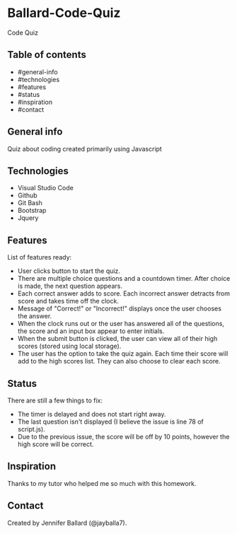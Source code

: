 # Ballard-Code-Quiz
Code Quiz

## Table of contents
* #general-info
* #technologies
* #features
* #status
* #inspiration
* #contact

## General info
Quiz about coding created primarily using Javascript

## Technologies
* Visual Studio Code
* Github
* Git Bash
* Bootstrap
* Jquery

## Features
List of features ready:
* User clicks button to start the quiz. 
* There are multiple choice questions and a countdown timer. After choice is made, the next question appears.
* Each correct answer adds to score. Each incorrect answer detracts from score and takes time off the clock.
* Message of "Correct!" or "Incorrect!" displays once the user chooses the answer.
* When the clock runs out or the user has answered all of the questions, the score and an input box appear to enter initials.
* When the submit button is clicked, the user can view all of their high scores (stored using local storage).
* The user has the option to take the quiz again. Each time their score will add to the high scores list. They can also choose to clear each score.

## Status
There are still a few things to fix:
* The timer is delayed and does not start right away.
* The last question isn't displayed (I believe the issue is line 78 of script.js).
* Due to the previous issue, the score will be off by 10 points, however the high score will be correct.

## Inspiration
Thanks to my tutor who helped me so much with this homework.

## Contact
Created by Jennifer Ballard (@jayballa7).